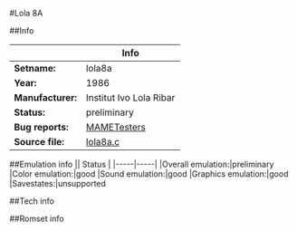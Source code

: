 #Lola 8A

##Info

||Info|
|-----|-----|
|**Setname:**|lola8a
|**Year:**|1986
|**Manufacturer:**|Institut Ivo Lola Ribar
|**Status:**|preliminary
|**Bug reports:**|[MAMETesters](http://mametesters.org/view_all_set.php?type=1&temporary=y&search=lola8a.c)
|**Source file:**|[lola8a.c](https://github.com/mamedev/mame/blob/master/src/mess/drivers/lola8a.c)

##Emulation info
|| Status |
|-----|-----|
|Overall emulation:|preliminary
|Color emulation:|good
|Sound emulation:|good
|Graphics emulation:|good
|Savestates:|unsupported

##Tech info

##Romset info

<!--- START OF EDITED COMMENT DO NOT TOUCH TEXT ABOVE-->
